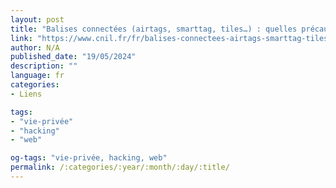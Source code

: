 ```yaml
---
layout: post
title: "Balises connectées (airtags, smarttag, tiles…) : quelles précautions contre les actes malveillants ?"
link: "https://www.cnil.fr/fr/balises-connectees-airtags-smarttag-tiles-quelles-precautions-contre-les-actes-malveillants"
author: N/A
published_date: "19/05/2024"
description: ""
language: fr
categories:
- Liens

tags:
- "vie-privée"
- "hacking"
- "web"

og-tags: "vie-privée, hacking, web"
permalink: /:categories/:year/:month/:day/:title/
---
```

